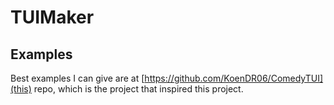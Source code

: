 # TUIMaker

## Examples

Best examples I can give are at [https://github.com/KoenDR06/ComedyTUI](this) repo, which is the project that inspired this project.
